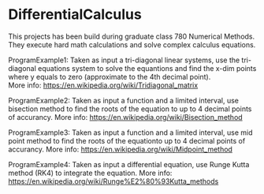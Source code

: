# DifferentialCalculus

This projects has been build during graduate class 780 Numerical Methods. They execute hard math calculations and solve complex calculus equations. 

ProgramExample1: Taken as input a tri-diagonal linear systems, use the tri-diagonal equations system to solve the equantions and find the x-dim points where y equals to zero (approximate to the 4th decimal point). 
<br />More info: https://en.wikipedia.org/wiki/Tridiagonal_matrix

ProgramExample2: Taken as input a function and a limited interval, use bisection method to find the roots of the equation to up to 4 decimal points of accurancy. 
More info: https://en.wikipedia.org/wiki/Bisection_method

ProgramExample3:  Taken as input a function and a limited interval, use mid point method to find the roots of the equationto up to 4 decimal points of accurancy. 
More info: https://en.wikipedia.org/wiki/Midpoint_method

ProgramExample4: Taken as input a differential equation, use Runge Kutta method (RK4) to integrate the equation.
More info: https://en.wikipedia.org/wiki/Runge%E2%80%93Kutta_methods
